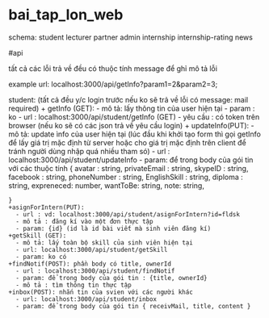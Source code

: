 # bai_tap_lon_web

schema:  student lecturer partner admin internship internship-rating news


#api

tất cả các lỗi trả về đều có thuộc tính message để ghỉ mô tả lỗi

example url: localhost:3000/api/getInfo?param1=2&param2=3;

student: (tất cả đều y/c login trước nếu ko sẽ trả về lỗi có message: mail required)
    + getInfo (GET):
      - mô tả: lấy thông tin của user hiện tại
      - param : ko
      - url : localhost:3000/api/student/getInfo  (GET)
      - yêu cầu : có token trên browser (nếu ko sẽ có các json trả về yêu cầu login)
    + updateInfo(PUT): 
      - mô tả: update ìnfo của user hiện tại (lúc đầu khi khởi tạo form thì gọi getInfo để  lấy giá trị mặc định từ server hoặc cho giá trị mặc định trên client để tránh người dùng nhập quá nhiều tham só)
      - url : localhost:3000/api/student/updateInfo
      - param: để trong body của gói tin với các thuộc tính {
            avatar : string,
            privateEmail : string,
            skypeID : string,
            facebook : string,
            phoneNumber : string,
            EnglishSkill : string,
            diploma : string,
            expreneced: number,
            wantToBe: string,
            note: string,

    }
    +asignForIntern(PUT): 
      - url : vd: localhost:3000/api/student/asignForIntern?id=fldsk  
      - mô tả : đăng kí vào một đơn thực tập
      - param: {id} (id là id bài viết mà sinh viên đăng kí)
    +getSkill (GET): 
      - mô tả: lấy toàn bộ skill của sinh viên hiện tại
      - url: localhost:3000/api/student/getSkill
      - param: ko có
    +findNotif(POST): phần body có title, ownerId
      - url : localhost:3000/api/student/findNotif
      - param: để trong body của gói tin : {title, ownerId}
      - mô tả : tìm thông tin thực tập
    +inbox(POST): nhắn tin của svien với các người khác
      - url: localhost:3000/api/student/inbox
      - param: để trong body của gói tin { receivMail, title, content }